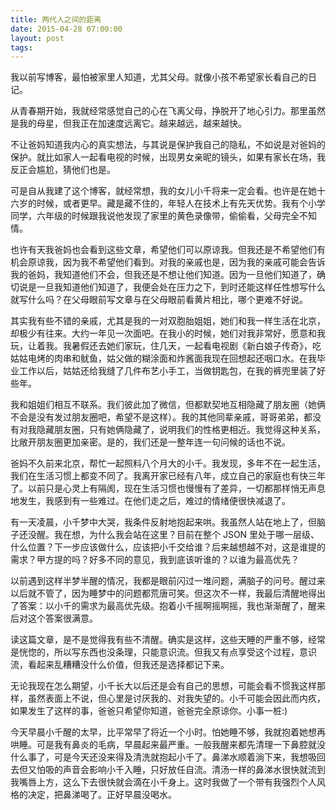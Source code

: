 ```yaml
---
title: 两代人之间的距离
date: 2015-04-28 07:00:00
layout: post
tags:
---
```


我以前写博客，最怕被家里人知道，尤其父母。就像小孩不希望家长看自己的日记。

从青春期开始，我就经常感觉自己的心在飞离父母，挣脱开了地心引力。那里虽然是我的母星，但我正在加速度远离它。越来越远，越来越快。

不让爸妈知道我内心的真实想法，与其说是保护我自己的隐私，不如说是对爸妈的保护。就比如家人一起看电视的时候，出现男女亲昵的镜头，如果有家长在场，我反正会尴尬，猜他们也是。

可是自从我建了这个博客，就经常想，我的女儿小千将来一定会看。也许是在她十六岁的时候，或者更早。藏是藏不住的，年轻人在技术上有先天优势。我有个小学同学，六年级的时候跟我说他发现了家里的黄色录像带，偷偷看，父母完全不知情。

也许有天我爸妈也会看到这些文章，希望他们可以原谅我。但我还是不希望他们有机会原谅我，因为我不希望他们看到。对我的亲戚也是，因为我的亲戚可能会告诉我的爸妈，我知道他们不会，但我还是不想让他们知道。因为一旦他们知道了，确切说是一旦我知道他们知道了，我便会处在压力之下，到时还能这样任性想写什么就写什么吗？在父母眼前写文章与在父母眼前看黄片相比，哪个更难不好说。

其实我有些不错的亲戚，尤其是我的一对双胞胎姐姐，她们和我一样生活在北京，却极少有往来。大约一年见一次面吧。在我小的时候，她们对我非常好，愿意和我玩，让着我。我暑假还去她们家玩，住几天，一起看电视剧《新白娘子传奇》，吃姑姑电烤的肉串和鱿鱼，姑父做的糊涂面和炸酱面我现在回想起还咽口水。在我毕业工作以后，姑姑还给我缝了几件布艺小手工，当做钥匙包，在我的裤兜里装了好些年。

我和姐姐们相互不联系。我们彼此加了微信，但都默契地互相隐藏了朋友圈（她俩不会是没有发过朋友圈吧，希望不是这样）。我的其他同辈亲戚，哥哥弟弟，都没有对我隐藏朋友圈，只有她俩隐藏了，说明我们的性格更相近。我觉得这种关系，比敞开朋友圈更加亲密。是的，我们还是一整年连一句问候的话也不说。

爸妈不久前来北京，帮忙一起照料八个月大的小千。我发现，多年不在一起生活，我们在生活习惯上都变不同了。我离开家已经有八年，成立自己的家庭也有快三年了。以前只是心灵上有隔阂，现在生活习惯也慢慢有了差异，一切都那样悄无声息地发生，我感到有一些难过。在他们走之后，难过的情绪便很快减退了。

有一天凌晨，小千梦中大哭，我条件反射地抱起来哄。我虽然人站在地上了，但脑子还没醒。我在想，为什么我会站在这里？目前在整个 JSON 里处于哪一层级、什么位置？下一步应该做什么，应该把小千交给谁？后来越想越不对，这是谁提的需求？甲方提的吗？好多不同的意见，我到底该听谁的？以谁为最高优先？

以前遇到这样半梦半醒的情况，我都是眼前闪过一堆问题，满脑子的问号。醒过来以后就不管了，因为睡梦中的问题都荒唐可笑。但这次不一样，我最后清醒地得出了答案：以小千的需求为最高优先级。抱着小千摇啊摇啊摇，我也渐渐醒了，醒来后对这个答案很满意。

读这篇文章，是不是觉得我有些不清醒。确实是这样，这些天睡的严重不够，经常是恍惚的，所以写东西也没条理，只能意识流。但我又有点享受这个过程，意识流，看起来乱糟糟没什么价值，但我还是选择都记下来。

无论我现在怎么期望，小千长大以后还是会有自己的思想，可能会看不惯我这样那样，虽然表面上不说，但心里是讨厌我的、对我失望的。小千可能会因此而内疚，如果发生了这样的事，爸爸只希望你知道，爸爸完全原谅你。小事一桩:)

今天早晨小千醒的太早，比平常早了将近一个小时。怕她睡不够，我就抱着她想再哄睡。可是我有鼻炎的毛病，早晨起来最严重。一般我醒来都先清理一下鼻腔就没什么事了，可是今天还没来得及清洗就抱起小千了。鼻涕水顺着淌下来，我想吸回去但又怕吸的声音会影响小千入睡，只好放任自流。清汤一样的鼻涕水很快就流到我嘴唇上方，这么下去很快就会滴在小千身上。这时我做了一个带有我强烈个人风格的决定，把鼻涕喝了。正好早晨没喝水。
